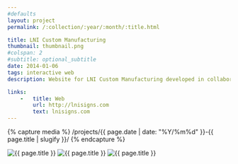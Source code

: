 ```yaml
---
#defaults
layout: project
permalink: /:collection/:year/:month/:title.html

title: LNI Custom Manufacturing
thumbnail: thumbnail.png
#colspan: 2
#subtitle: optional_subtitle
date: 2014-01-06
tags: interactive web
description: Website for LNI Custom Manufacturing developed in collaboration with [Chris Babcock.](http://babcockdesign.net) LNI designs, builds, and deploys custom shelters, signs, and facades for several municipalities and an impressive set of corporate clients like Nike, Time Warner, and Disney.

links:
    -   title: Web
        url: http://lnisigns.com
        text: lnisigns.com
---
```


<!-- set project media path -->
{% capture media %}
    /projects/{{ page.date | date: "%Y/%m%d" }}-{{ page.title | slugify }}/
{% endcapture %}
<!-- end -->

<!-- media --><img class="span8" src="{{media|strip}}lni-1.png" alt="{{ page.title }}">
<img class="span8" src="{{media|strip}}lni-2.png" alt="{{ page.title }}">
<img class="span8" src="{{media|strip}}lni-3.png" alt="{{ page.title }}">
